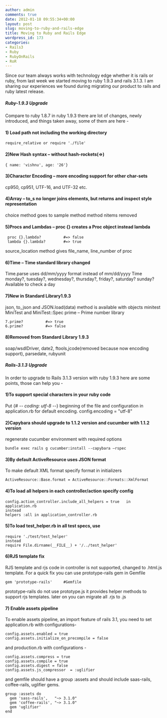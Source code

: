 ```yaml
---
author: admin
comments: true
date: 2012-01-18 09:55:34+00:00
layout: post
slug: moving-to-ruby-and-rails-edge
title: Moving to Ruby and Rails Edge
wordpress_id: 173
categories:
- Rails3
- Ruby
- RubyOnRails
- RoR
---
```


Since our team always works with technology edge whether it is rails or ruby, from last week we started moving to ruby 1.9.3 and rails 3.1.3. I am sharing our experiences we found during migrating our product to rails and ruby latest release.<!--more-->


##### Ruby-1.9.3 Upgrade


Compare to ruby 1.8.7 in ruby 1.9.3 there are lot of changes, newly introduced, and things taken away, some of them are here -


#### 1) Load path not including the working directory



    
    require_relative or require './file'




#### 2)New Hash syntax – without hash-rockets(=>)



    
    { name: 'vishnu', age: '26'}




#### 3)Character Encoding – more encoding support for other char-sets


cp950, cp951, UTF-16, and UTF-32 etc.


#### 4)Array – to_s no longer joins elements, but returns and inspect style representation


choice method goes to sample method
method nitems removed


#### 5)Procs and Lambdas – proc {} creates a Proc object instead lambda



    
     proc {}.lambda?          #=> false
     lambda {}.lambda?        #=> true


source_location method gives file_name, line_number of proc


#### 6)Time – Time standard library changed


Time.parse uses dd/mm/yyyy format instead of mm/dd/yyyy
Time monday?, tuesday?, wednesday?, thursday?, friday?, saturday? sunday? Available to check a day


#### 7)New in Standard Library1.9.3


json, to_json and JSON.load(data) method is available with objects
minitest MiniTest and MiniTest::Spec
prime – Prime number library

    
    7.prime?          #=> true
    6.prime?          #=> false




#### 8)Removed from Standard Library 1.9.3


soap/wsdlDriver, date2, ftools,jcode(removed because now encoding support), parsedate, rubyunit


##### Rails-3.1.3 Upgrade


In order to upgrade to Rails 3.1.3 version with ruby 1.9.3 here are some points, those can help you -


#### 1)To support special characters in your ruby code


Put {# -*- coding: utf-8 -*-} beginning of the file and
configuration in application.rb for default encoding. config.encoding = "utf-8"


#### 2)Capybara should upgrade to 1.1.2 version and cucumber with 1.1.2 version


regenerate cucumber environment with required options

    
    bundle exec rails g cucumber:install --capybara –rspec




#### 3)By default ActiveResource uses JSON format


To make default XML format specify format in initializers

    
    ActiveResource::Base.format = ActiveResource::Formats::XmlFormat




#### 4)To load all helpers in each controller/action specify config



    
    config.action_controller.include_all_helpers = true   in application.rb
    instead
    helpers :all in application_controller.rb




#### 5)To load test_helper.rb in all test specs, use



    
    require './test/test_helper'
    instead
    require File.dirname(__FILE__) + '/../test_helper'




#### 6)RJS template fix


RJS template and rjs code in controller is not supported, changed to .html.js template. For a quick fix you can use prototype-rails gem in Gemfile

    
    gem 'prototype-rails'     #Gemfile


prototype-rails do not use prototype.js it provides helper methods to support rjs templates. later on you can migrate all .rjs to .js


#### 7) Enable assets pipeline


To enable assets pipeline, an import feature of rails 3.1, you need to set application.rb with configurations-

    
    config.assets.enabled = true
    config.assets.initialize_on_precompile = false


and production.rb with configurations -

    
    config.assets.compress = true
    config.assets.compile = true
    config.assets.digest = false
    config.assets.js_compressor  = :uglifier


and gemfile should have a group :assets and should include saas-rails, coffee-rails, uglifier gems.

    
    group :assets do
      gem 'sass-rails',   "~> 3.1.0"
      gem 'coffee-rails', "~> 3.1.0"
      gem 'uglifier'
    end
